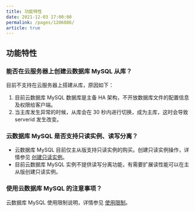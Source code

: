 ```yaml
---
title: 功能特性
date: 2021-12-03 17:00:00
permalink: /pages/1206086/
article: true
---
```


## 功能特性

### 能否在云服务器上创建云数据库 MySQL 从库？

目前不支持在云服务器上搭建从库，原因如下：

1. 目前云数据库 MySQL 数据库是主备 HA 架构，不开放数据库文件的配置信息及权限给客户端。
2. 当主库发生异常的时候，从库会在 30 秒内进行切换，成为主库，这时会导致 serverid 发生改变。

### 云数据库 MySQL 是否支持只读实例、读写分离？

- 云数据库 MySQL 目前仅主从版支持只读实例的购买。创建只读实例操作，详情参见 [创建只读实例](./../04.操作指南/03.只读实例.md)。
- 目前云数据库 MySQL 实例不提供读写分离功能，有需要扩展读性能可以在主从版创建只读实例。

### 使用云数据库 MySQL 的注意事项？

云数据库 MySQL 使用限制说明，详情参见 [使用限制](./../04.操作指南/00.使用限制.md)。
